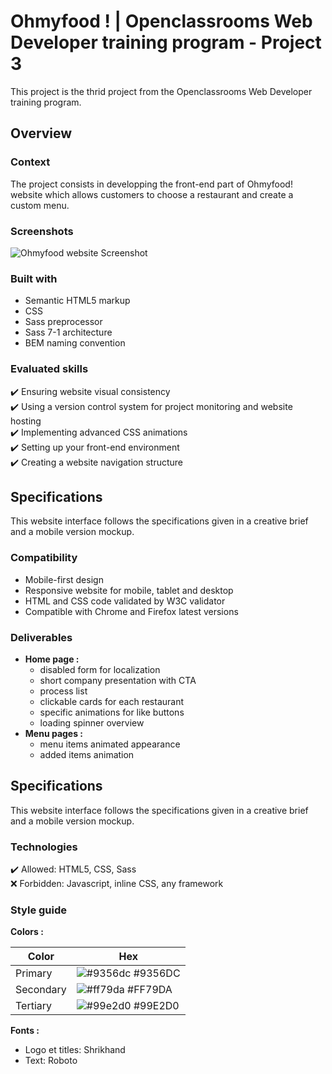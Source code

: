 
# Ohmyfood ! | Openclassrooms Web Developer training program - Project 3

This project is the thrid project from the Openclassrooms Web Developer training program.


## Overview
### Context

The project consists in developping the front-end part of Ohmyfood! website which allows customers to choose a restaurant and create a custom menu.

### Screenshots

![Ohmyfood website Screenshot](./images/screenshots/website-screenshot.png)


### Built with

- Semantic HTML5 markup
- CSS
- Sass preprocessor
- Sass 7-1 architecture 
- BEM naming convention
### Evaluated skills

:heavy_check_mark:  Ensuring website visual consistency  
:heavy_check_mark:  Using a version control system for project monitoring and website hosting  
:heavy_check_mark:  Implementing advanced CSS animations  
:heavy_check_mark:  Setting up your front-end environment  
:heavy_check_mark:  Creating a website navigation structure  
## Specifications

This website interface follows the specifications given in a creative brief and a mobile version mockup.
### Compatibility

- Mobile-first design
- Responsive website for mobile, tablet and desktop
- HTML and CSS code validated by W3C validator
- Compatible with Chrome and Firefox latest versions
### Deliverables

- __Home page :__
  - disabled form for localization
  - short company presentation with CTA
  - process list
  - clickable cards for each restaurant
  - specific animations for like buttons
  - loading spinner overview
- __Menu pages :__
  - menu items animated appearance
  - added items animation  
## Specifications

This website interface follows the specifications given in a creative brief and a mobile version mockup.
### Technologies

:heavy_check_mark:  Allowed: HTML5, CSS, Sass  
:x: Forbidden: Javascript, inline CSS, any framework  

### Style guide

__Colors :__

| Color             | Hex                                                                |
| ----------------- | ------------------------------------------------------------------ |
| Primary | ![#9356dc](https://via.placeholder.com/10/9356dc?text=+)  #9356DC |
| Secondary | ![#ff79da](https://via.placeholder.com/10/ff79da?text=+)  #FF79DA |
| Tertiary | ![#99e2d0](https://via.placeholder.com/10/99e2d0?text=+) #99E2D0 |

__Fonts :__

- Logo et titles: Shrikhand
- Text: Roboto